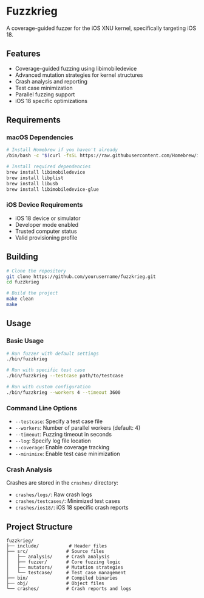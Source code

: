 # Fuzzkrieg

A coverage-guided fuzzer for the iOS XNU kernel, specifically targeting iOS 18.

## Features

- Coverage-guided fuzzing using libimobiledevice
- Advanced mutation strategies for kernel structures
- Crash analysis and reporting
- Test case minimization
- Parallel fuzzing support
- iOS 18 specific optimizations

## Requirements

### macOS Dependencies

```bash
# Install Homebrew if you haven't already
/bin/bash -c "$(curl -fsSL https://raw.githubusercontent.com/Homebrew/install/HEAD/install.sh)"

# Install required dependencies
brew install libimobiledevice
brew install libplist
brew install libusb
brew install libimobiledevice-glue
```

### iOS Device Requirements

- iOS 18 device or simulator
- Developer mode enabled
- Trusted computer status
- Valid provisioning profile

## Building

```bash
# Clone the repository
git clone https://github.com/yourusername/fuzzkrieg.git
cd fuzzkrieg

# Build the project
make clean
make
```

## Usage

### Basic Usage

```bash
# Run fuzzer with default settings
./bin/fuzzkrieg

# Run with specific test case
./bin/fuzzkrieg --testcase path/to/testcase

# Run with custom configuration
./bin/fuzzkrieg --workers 4 --timeout 3600
```

### Command Line Options

- `--testcase`: Specify a test case file
- `--workers`: Number of parallel workers (default: 4)
- `--timeout`: Fuzzing timeout in seconds
- `--log`: Specify log file location
- `--coverage`: Enable coverage tracking
- `--minimize`: Enable test case minimization

### Crash Analysis

Crashes are stored in the `crashes/` directory:

- `crashes/logs/`: Raw crash logs
- `crashes/testcases/`: Minimized test cases
- `crashes/ios18/`: iOS 18 specific crash reports

## Project Structure

```
fuzzkrieg/
├── include/           # Header files
├── src/              # Source files
│   ├── analysis/     # Crash analysis
│   ├── fuzzer/       # Core fuzzing logic
│   ├── mutators/     # Mutation strategies
│   └── testcase/     # Test case management
├── bin/              # Compiled binaries
├── obj/              # Object files
└── crashes/          # Crash reports and logs
```
